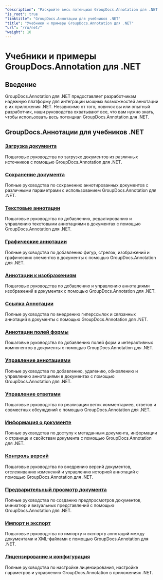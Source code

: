 ```yaml
---
"description": "Раскройте весь потенциал GroupDocs.Annotation для .NET с нашими руководствами. Бесшовная интеграция, улучшение совместной работы и оптимизация рабочих процессов."
"is_root": true
"linktitle": "GroupDocs.Аннотации для учебников .NET"
"title": "Учебники и примеры GroupDocs.Annotation для .NET"
"url": "/ru/net/"
"weight": 10
---
```


# Учебники и примеры GroupDocs.Annotation для .NET

## Введение

GroupDocs.Annotation для .NET предоставляет разработчикам надежную платформу для интеграции мощных возможностей аннотации в их приложения .NET. Независимо от того, новичок вы или опытный разработчик, наши руководства охватывают все, что вам нужно знать, чтобы использовать весь потенциал GroupDocs.Annotation для .NET.

## GroupDocs.Аннотации для учебников .NET
### [Загрузка документа](./document-loading)
Пошаговые руководства по загрузке документов из различных источников с помощью GroupDocs.Annotation для .NET.

### [Сохранение документа](./document-saving)
Полные руководства по сохранению аннотированных документов с различными параметрами с использованием GroupDocs.Annotation для .NET.

### [Текстовые аннотации](./text-annotations)
Пошаговые руководства по добавлению, редактированию и управлению текстовыми аннотациями в документах с помощью GroupDocs.Annotation для .NET.

### [Графические аннотации](./graphical-annotations)
Полные руководства по добавлению фигур, стрелок, изображений и графических элементов в документы с помощью GroupDocs.Annotation для .NET.

### [Аннотации к изображениям](./image-annotations)
Пошаговые руководства по добавлению и управлению аннотациями изображений в документах с помощью GroupDocs.Annotation для .NET.

### [Ссылка Аннотации](./link-annotations)
Полные руководства по внедрению гиперссылок и связанных аннотаций в документы с помощью GroupDocs.Annotation для .NET.

### [Аннотации полей формы](./form-field-annotations)
Пошаговые руководства по добавлению полей форм и интерактивных компонентов в документы с помощью GroupDocs.Annotation для .NET.

### [Управление аннотациями](./annotation-management)
Полные руководства по добавлению, удалению, обновлению и управлению аннотациями в документах с помощью GroupDocs.Annotation для .NET.

### [Управление ответами](./reply-management)
Пошаговые руководства по реализации веток комментариев, ответов и совместных обсуждений с помощью GroupDocs.Annotation для .NET.

### [Информация о документе](./document-information)
Полные руководства по доступу к метаданным документа, информации о странице и свойствам документа с помощью GroupDocs.Annotation для .NET.

### [Контроль версий](./version-control)
Пошаговые руководства по внедрению версий документов, отслеживанию изменений и управлению историей аннотаций с помощью GroupDocs.Annotation для .NET.

### [Предварительный просмотр документа](./document-preview)
Полные руководства по созданию предпросмотров документов, миниатюр и визуальных представлений с помощью GroupDocs.Annotation для .NET.

### [Импорт и экспорт](./import-and-export)
Пошаговые руководства по импорту и экспорту аннотаций между документами и XML-файлами с помощью GroupDocs.Annotation для .NET.

### [Лицензирование и конфигурация](./licensing-and-configuration)
Полные руководства по настройке лицензирования, настройке параметров и управлению GroupDocs.Annotation в приложениях .NET.